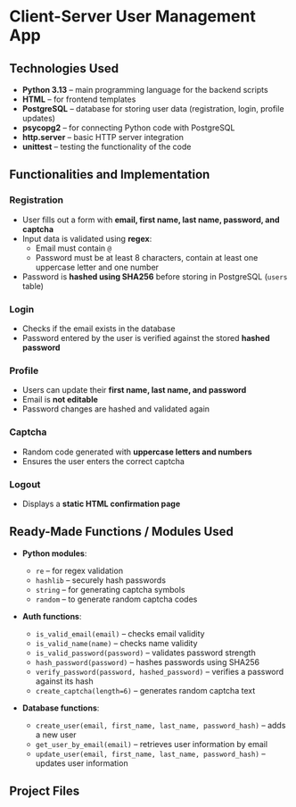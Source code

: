 # Client-Server User Management App

## Technologies Used
- **Python 3.13** – main programming language for the backend scripts  
- **HTML** – for frontend templates  
- **PostgreSQL** – database for storing user data (registration, login, profile updates)  
- **psycopg2** – for connecting Python code with PostgreSQL  
- **http.server** – basic HTTP server integration  
- **unittest** – testing the functionality of the code  

## Functionalities and Implementation

### Registration
- User fills out a form with **email, first name, last name, password, and captcha**  
- Input data is validated using **regex**:  
  - Email must contain `@`  
  - Password must be at least 8 characters, contain at least one uppercase letter and one number  
- Password is **hashed using SHA256** before storing in PostgreSQL (`users` table)  

### Login
- Checks if the email exists in the database  
- Password entered by the user is verified against the stored **hashed password**  

### Profile
- Users can update their **first name, last name, and password**  
- Email is **not editable**  
- Password changes are hashed and validated again  

### Captcha
- Random code generated with **uppercase letters and numbers**  
- Ensures the user enters the correct captcha  

### Logout
- Displays a **static HTML confirmation page**  

## Ready-Made Functions / Modules Used
- **Python modules**:  
  - `re` – for regex validation  
  - `hashlib` – securely hash passwords  
  - `string` – for generating captcha symbols  
  - `random` – to generate random captcha codes  

- **Auth functions**:  
  - `is_valid_email(email)` – checks email validity  
  - `is_valid_name(name)` – checks name validity  
  - `is_valid_password(password)` – validates password strength  
  - `hash_password(password)` – hashes passwords using SHA256  
  - `verify_password(password, hashed_password)` – verifies a password against its hash  
  - `create_captcha(length=6)` – generates random captcha text  

- **Database functions**:  
  - `create_user(email, first_name, last_name, password_hash)` – adds a new user  
  - `get_user_by_email(email)` – retrieves user information by email  
  - `update_user(email, first_name, last_name, password_hash)` – updates user information  

## Project Files

